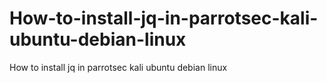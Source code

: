 # How-to-install-jq-in-parrotsec-kali-ubuntu-debian-linux
How to install jq in parrotsec kali ubuntu debian linux
